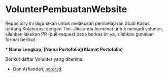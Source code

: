 # VolunterPembuatanWebsite
Repository ini digunakan untuk melakukan pembelajaran Studi Kasus tentang Kolaborasi dengan Tim. Jika anda berminat untuk menjadi volunter, silahkan lakukan PR (pull-request pada berkas ini ya, silahkan gunakan format berikut :

**\* Nama Lengkap, [Nama Portofolio](Alamat Portofolio)**


Berikut daftar Volunter yang diterima:

* Oon Arfiandwi, [oo.or.id](https://oo.or.id).
